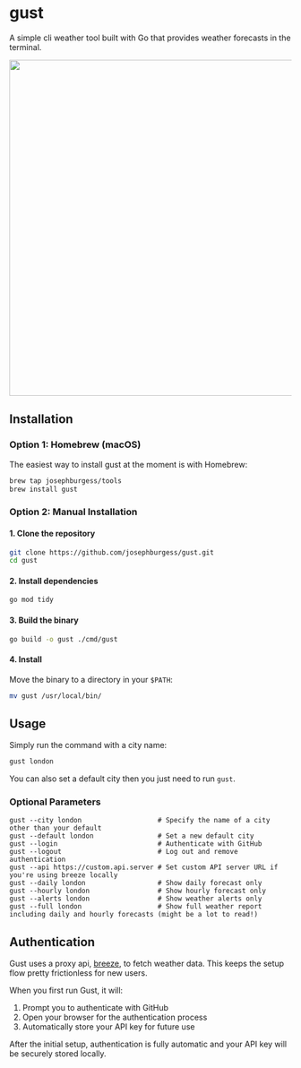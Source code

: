 # gust

A simple cli weather tool built with Go that provides weather forecasts in the terminal.

<p align="center">
<img src="https://github.com/user-attachments/assets/76695b8d-5e37-45a3-89cd-2d5b3401c323" width="600">
</p>



## Installation

### Option 1: Homebrew (macOS)

The easiest way to install gust at the moment is with Homebrew:

```sh
brew tap josephburgess/tools
brew install gust
```

### Option 2: Manual Installation

#### 1. Clone the repository

```sh
git clone https://github.com/josephburgess/gust.git
cd gust
```

#### 2. Install dependencies

```sh
go mod tidy
```

#### 3. Build the binary

```sh
go build -o gust ./cmd/gust
```

#### 4. Install

Move the binary to a directory in your `$PATH`:

```sh
mv gust /usr/local/bin/
```

## Usage

Simply run the command with a city name:

```sh
gust london
```

You can also set a default city then you just need to run `gust`.

### Optional Parameters

```
gust --city london                   # Specify the name of a city other than your default
gust --default london                # Set a new default city
gust --login                         # Authenticate with GitHub
gust --logout                        # Log out and remove authentication
gust --api https://custom.api.server # Set custom API server URL if you're using breeze locally
gust --daily london                  # Show daily forecast only
gust --hourly london                 # Show hourly forecast only
gust --alerts london                 # Show weather alerts only
gust --full london                   # Show full weather report including daily and hourly forecasts (might be a lot to read!)
```

## Authentication

Gust uses a proxy api, [breeze](http://github.com/josephburgess/breeze), to fetch weather data. This keeps the setup flow pretty frictionless for new users.

When you first run Gust, it will:

1. Prompt you to authenticate with GitHub
2. Open your browser for the authentication process
3. Automatically store your API key for future use

After the initial setup, authentication is fully automatic and your API key will be securely stored locally.
